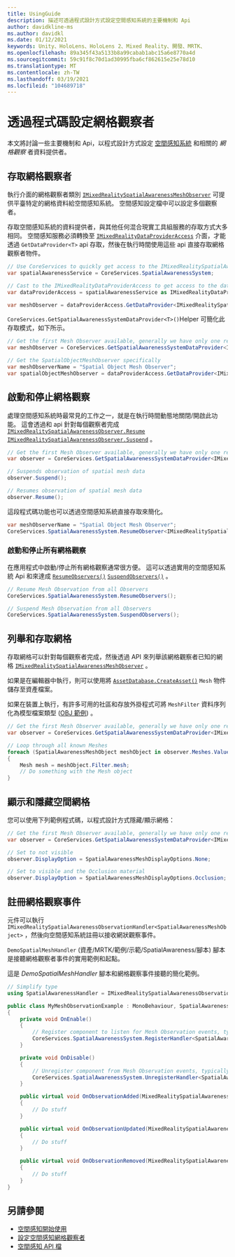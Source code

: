 ```yaml
---
title: UsingGuide
description: 描述可透過程式設計方式設定空間感知系統的主要機制和 Api
author: davidkline-ms
ms.author: davidkl
ms.date: 01/12/2021
keywords: Unity、HoloLens、HoloLens 2、Mixed Reality、開發、MRTK、
ms.openlocfilehash: 89a345f43a5133b8a99cabab1abc15a6e8770a4d
ms.sourcegitcommit: 59c91f8c70d1ad30995fba6cf862615e25e78d10
ms.translationtype: MT
ms.contentlocale: zh-TW
ms.lasthandoff: 03/19/2021
ms.locfileid: "104689718"
---
```

# <a name="configuring-mesh-observers-via-code"></a>透過程式碼設定網格觀察者

本文將討論一些主要機制和 Api，以程式設計方式設定 [空間感知系統](SpatialAwarenessGettingStarted.md) 和相關的 *網格觀察* 者資料提供者。

## <a name="accessing-mesh-observers"></a>存取網格觀察者

執行介面的網格觀察者類別 [`IMixedRealitySpatialAwarenessMeshObserver`](xref:Microsoft.MixedReality.Toolkit.SpatialAwareness.IMixedRealitySpatialAwarenessMeshObserver) 可提供平臺特定的網格資料給空間感知系統。 空間感知設定檔中可以設定多個觀察者。

存取空間感知系統的資料提供者，與其他任何混合現實工具組服務的存取方式大多相同。 空間感知服務必須轉換至 [`IMixedRealityDataProviderAccess`](xref:Microsoft.MixedReality.Toolkit.IMixedRealityDataProviderAccess) 介面，才能透過 `GetDataProvider<T>` api 存取，然後在執行時間使用這些 api 直接存取網格觀察者物件。

```c#
// Use CoreServices to quickly get access to the IMixedRealitySpatialAwarenessSystem
var spatialAwarenessService = CoreServices.SpatialAwarenessSystem;

// Cast to the IMixedRealityDataProviderAccess to get access to the data providers
var dataProviderAccess = spatialAwarenessService as IMixedRealityDataProviderAccess;

var meshObserver = dataProviderAccess.GetDataProvider<IMixedRealitySpatialAwarenessMeshObserver>();
```

`CoreServices.GetSpatialAwarenessSystemDataProvider<T>()`Helper 可簡化此存取模式，如下所示。

```c#
// Get the first Mesh Observer available, generally we have only one registered
var meshObserver = CoreServices.GetSpatialAwarenessSystemDataProvider<IMixedRealitySpatialAwarenessMeshObserver>();

// Get the SpatialObjectMeshObserver specifically
var meshObserverName = "Spatial Object Mesh Observer";
var spatialObjectMeshObserver = dataProviderAccess.GetDataProvider<IMixedRealitySpatialAwarenessMeshObserver>(meshObserverName);
```

## <a name="starting-and-stopping-mesh-observation"></a>啟動和停止網格觀察

處理空間感知系統時最常見的工作之一，就是在執行時間動態地關閉/開啟此功能。 這會透過和 api 針對每個觀察者完成 [`IMixedRealitySpatialAwarenessObserver.Resume`](xref:Microsoft.MixedReality.Toolkit.SpatialAwareness.IMixedRealitySpatialAwarenessObserver.Resume) [`IMixedRealitySpatialAwarenessObserver.Suspend`](xref:Microsoft.MixedReality.Toolkit.SpatialAwareness.IMixedRealitySpatialAwarenessObserver.Suspend) 。

```c#
// Get the first Mesh Observer available, generally we have only one registered
var observer = CoreServices.GetSpatialAwarenessSystemDataProvider<IMixedRealitySpatialAwarenessMeshObserver>();

// Suspends observation of spatial mesh data
observer.Suspend();

// Resumes observation of spatial mesh data
observer.Resume();
```

這段程式碼功能也可以透過空間感知系統直接存取來簡化。

```c#
var meshObserverName = "Spatial Object Mesh Observer";
CoreServices.SpatialAwarenessSystem.ResumeObserver<IMixedRealitySpatialAwarenessMeshObserver>(meshObserverName);
```

### <a name="starting-and-stopping-all-mesh-observation"></a>啟動和停止所有網格觀察

在應用程式中啟動/停止所有網格觀察通常很方便。 這可以透過實用的空間感知系統 Api 和來達成 [`ResumeObservers()`](xref:Microsoft.MixedReality.Toolkit.SpatialAwareness.IMixedRealitySpatialAwarenessSystem.ResumeObservers) [`SuspendObservers()`](xref:Microsoft.MixedReality.Toolkit.SpatialAwareness.IMixedRealitySpatialAwarenessSystem.SuspendObservers) 。

```c#
// Resume Mesh Observation from all Observers
CoreServices.SpatialAwarenessSystem.ResumeObservers();

// Suspend Mesh Observation from all Observers
CoreServices.SpatialAwarenessSystem.SuspendObservers();
```

## <a name="enumerating-and-accessing-the-meshes"></a>列舉和存取網格

存取網格可以針對每個觀察者完成，然後透過 API 來列舉該網格觀察者已知的網格 [`IMixedRealitySpatialAwarenessMeshObserver`](xref:Microsoft.MixedReality.Toolkit.SpatialAwareness.IMixedRealitySpatialAwarenessMeshObserver) 。

如果是在編輯器中執行，則可以使用將 [`AssetDatabase.CreateAsset()`](https://docs.unity3d.com/ScriptReference/AssetDatabase.CreateAsset.html) `Mesh` 物件儲存至資產檔案。

如果在裝置上執行，有許多可用的社區和存放外掛程式可將 `MeshFilter` 資料序列化為模型檔案類型 ([OBJ 範例](http://wiki.unity3d.com/index.php/ObjExporter)) 。

```c#
// Get the first Mesh Observer available, generally we have only one registered
var observer = CoreServices.GetSpatialAwarenessSystemDataProvider<IMixedRealitySpatialAwarenessMeshObserver>();

// Loop through all known Meshes
foreach (SpatialAwarenessMeshObject meshObject in observer.Meshes.Values)
{
    Mesh mesh = meshObject.Filter.mesh;
    // Do something with the Mesh object
}
```

## <a name="showing-and-hiding-the-spatial-mesh"></a>顯示和隱藏空間網格

您可以使用下列範例程式碼，以程式設計方式隱藏/顯示網格：

```c#
// Get the first Mesh Observer available, generally we have only one registered
var observer = CoreServices.GetSpatialAwarenessSystemDataProvider<IMixedRealitySpatialAwarenessMeshObserver>();

// Set to not visible
observer.DisplayOption = SpatialAwarenessMeshDisplayOptions.None;

// Set to visible and the Occlusion material
observer.DisplayOption = SpatialAwarenessMeshDisplayOptions.Occlusion;
```

## <a name="registering-for-mesh-observation-events"></a>註冊網格觀察事件

元件可以執行 `IMixedRealitySpatialAwarenessObservationHandler<SpatialAwarenessMeshObject>` ，然後向空間感知系統註冊以接收網狀觀察事件。

`DemoSpatialMeshHandler` (資產/MRTK/範例/示範/SpatialAwareness/腳本) 腳本是接聽網格觀察者事件的實用範例和起點。

這是 *DemoSpatialMeshHandler* 腳本和網格觀察事件接聽的簡化範例。

```c#
// Simplify type
using SpatialAwarenessHandler = IMixedRealitySpatialAwarenessObservationHandler<SpatialAwarenessMeshObject>;

public class MyMeshObservationExample : MonoBehaviour, SpatialAwarenessHandler
{
    private void OnEnable()
    {
        // Register component to listen for Mesh Observation events, typically done in OnEnable()
        CoreServices.SpatialAwarenessSystem.RegisterHandler<SpatialAwarenessHandler>(this);
    }

    private void OnDisable()
    {
        // Unregister component from Mesh Observation events, typically done in OnDisable()
        CoreServices.SpatialAwarenessSystem.UnregisterHandler<SpatialAwarenessHandler>(this);
    }

    public virtual void OnObservationAdded(MixedRealitySpatialAwarenessEventData<SpatialAwarenessMeshObject> eventData)
    {
        // Do stuff
    }

    public virtual void OnObservationUpdated(MixedRealitySpatialAwarenessEventData<SpatialAwarenessMeshObject> eventData)
    {
        // Do stuff
    }

    public virtual void OnObservationRemoved(MixedRealitySpatialAwarenessEventData<SpatialAwarenessMeshObject> eventData)
    {
        // Do stuff
    }
}
```

## <a name="see-also"></a>另請參閱

- [空間感知開始使用](SpatialAwarenessGettingStarted.md)
- [設定空間感知網格觀察者](ConfiguringSpatialAwarenessMeshObserver.md)
- [空間感知 API 檔](xref:Microsoft.MixedReality.Toolkit.SpatialAwareness)
